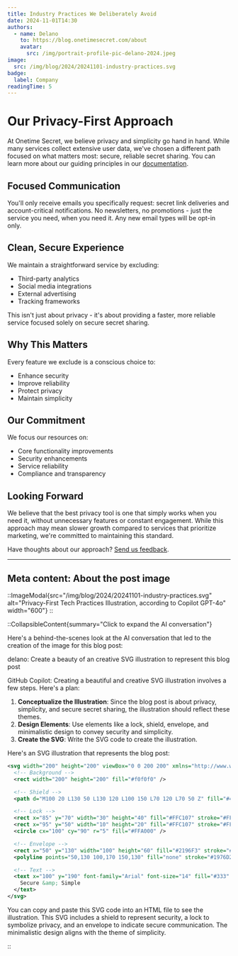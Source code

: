 ```yaml
---
title: Industry Practices We Deliberately Avoid
date: 2024-11-01T14:30
authors:
  - name: Delano
    to: https://blog.onetimesecret.com/about
    avatar:
      src: /img/portrait-profile-pic-delano-2024.jpeg
image:
  src: /img/blog/2024/20241101-industry-practices.svg
badge:
  label: Company
readingTime: 5
---
```


# Our Privacy-First Approach
At Onetime Secret, we believe privacy and simplicity go hand in hand. While many services collect extensive user data, we've chosen a different path focused on what matters most: secure, reliable secret sharing. You can learn more about our guiding principles in our [documentation](https://docs.onetimesecret.com/principles).


## Focused Communication
You'll only receive emails you specifically request: secret link deliveries and account-critical notifications. No newsletters, no promotions - just the service you need, when you need it. Any new email types will be opt-in only.


## Clean, Secure Experience
We maintain a straightforward service by excluding:
- Third-party analytics
- Social media integrations
- External advertising
- Tracking frameworks

This isn't just about privacy - it's about providing a faster, more reliable service focused solely on secure secret sharing.

## Why This Matters
Every feature we exclude is a conscious choice to:
- Enhance security
- Improve reliability
- Protect privacy
- Maintain simplicity

## Our Commitment
We focus our resources on:
- Core functionality improvements
- Security enhancements
- Service reliability
- Compliance and transparency

## Looking Forward
We believe that the best privacy tool is one that simply works when you need it, without unnecessary features or constant engagement. While this approach may mean slower growth compared to services that prioritize marketing, we're committed to maintaining this standard.

Have thoughts about our approach? [Send us feedback](https://onetimesecret.com/feedback).

---


## Meta content: About the post image

::ImageModal{src="/img/blog/2024/20241101-industry-practices.svg" alt="Privacy-First Tech Practices Illustration, according to Copilot GPT-4o" width="600"}
::

::CollapsibleContent{summary="Click to expand the AI conversation"}


Here's a behind-the-scenes look at the AI conversation that led to the creation of the image for this blog post:

delano: Create a beauty of an creative SVG illustration to represent this blog post

GitHub Copilot: Creating a beautiful and creative SVG illustration involves a few steps. Here's a plan:

1. **Conceptualize the Illustration**: Since the blog post is about privacy, simplicity, and secure secret sharing, the illustration should reflect these themes.
2. **Design Elements**: Use elements like a lock, shield, envelope, and minimalistic design to convey security and simplicity.
3. **Create the SVG**: Write the SVG code to create the illustration.

Here's an SVG illustration that represents the blog post:

```xml
<svg width="200" height="200" viewBox="0 0 200 200" xmlns="http://www.w3.org/2000/svg">
  <!-- Background -->
  <rect width="200" height="200" fill="#f0f0f0" />

  <!-- Shield -->
  <path d="M100 20 L130 50 L130 120 L100 150 L70 120 L70 50 Z" fill="#4CAF50" stroke="#388E3C" stroke-width="5" />

  <!-- Lock -->
  <rect x="85" y="70" width="30" height="40" fill="#FFC107" stroke="#FFA000" stroke-width="3" />
  <rect x="95" y="50" width="10" height="20" fill="#FFC107" stroke="#FFA000" stroke-width="3" />
  <circle cx="100" cy="90" r="5" fill="#FFA000" />

  <!-- Envelope -->
  <rect x="50" y="130" width="100" height="60" fill="#2196F3" stroke="#1976D2" stroke-width="3" />
  <polyline points="50,130 100,170 150,130" fill="none" stroke="#1976D2" stroke-width="3" />

  <!-- Text -->
  <text x="100" y="190" font-family="Arial" font-size="14" fill="#333" text-anchor="middle">
    Secure &amp; Simple
  </text>
</svg>
```

You can copy and paste this SVG code into an HTML file to see the illustration. This SVG includes a shield to represent security, a lock to symbolize privacy, and an envelope to indicate secure communication. The minimalistic design aligns with the theme of simplicity.

::
